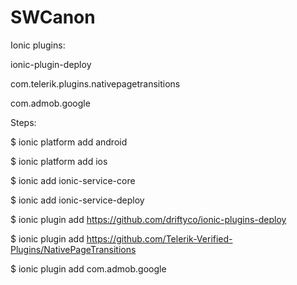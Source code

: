 # SWCanon


Ionic plugins:

ionic-plugin-deploy

com.telerik.plugins.nativepagetransitions

com.admob.google

Steps:

$ ionic platform add android

$ ionic platform add ios

$ ionic add ionic-service-core

$ ionic add ionic-service-deploy

$ ionic plugin add https://github.com/driftyco/ionic-plugins-deploy

$ ionic plugin add https://github.com/Telerik-Verified-Plugins/NativePageTransitions

$ ionic plugin add com.admob.google
